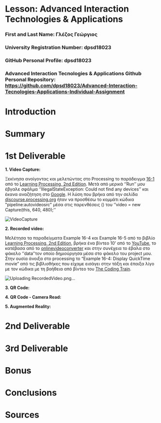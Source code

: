 # Lesson: Advanced Interaction Technologies & Applications

### First and Last Name: Γλέζος Γεώργιος
### University Registration Number: dpsd18023
### GitHub Personal Profile: dpsd18023
### Advanced Interaction Tecnologies & Applications Github Personal Repository: https://github.com/dpsd18023/Advanced-Interaction-Tecnologies-Applications-Individual-Assignment

# Introduction

# Summary
 <a href=""></a>
# 1st Deliverable

  <b> 1. Video Capture: </b>
 
 Ξεκίνησα ανοίγοντας και μελετώντας στο Processing το παράδειγμα  <a href="http://learningprocessing.com/examples/chp16/example-16-01-Capture">16-1</a> από το <a href="http://learningprocessing.com/">Learning Processing, 2nd Edition</a>. Μετά από μερικά ‘’Run’’ μου έβγαλε σφάλμα ‘’IllegalStateException: Could not find any devices’’ και έκανα αναζήτηση στο <a href="https://www.google.com/">Google</a>. Η λύση που βρήκα από την σελίδα <a href="discourse.processing.org">discourse.processing.org</a> ήταν να προσθέσω το κομμάτι κώδικα "pipeline:autovideosrc" μέσα στις παρενθέσεις () του ‘’video = new Capture(this, 640, 480);’’
 
![VideoCapture](https://user-images.githubusercontent.com/115796095/199566744-2efd2538-bc14-4663-b793-310a97d1997c.png)

 <b> 2. Recorded video: </b>
 
   Μελέτησα τα παραδείγματα  Example 16-4 και Example 16-5 από το βιβλίο <a href="http://learningprocessing.com/">Learning Processing, 2nd Edition</a>, βρήκα  ένα βίντεο 10’ από το <a href="https://www.youtube.com">YouTube</a>, το κατέβασα από το <a href="https://it.onlinevideoconverter.pro/">onlinevideoconverter</a> και στην συνέχεια το έβαλα στο φάκελο ‘’data’’τον οποίο δημιούργησα μέσα στο φάκελο του project μου.
   Στην ουσία άνοιξα στο processing το “Example 16-4: Display QuickTime movie” από τις βιβλιοθήκες που είχαμε εισάγει στην τάξη και έπαιξα λίγο με τον κώδικα με  τη βοήθεια από βίντεο του <a href="https://www.youtube.com/c/TheCodingTrain">The Coding Train</a>.
   
   ![Uploading RecordedVideo.png…]()

  
 <b> 3. QR Code: </b>
    
 <b> 4. QR Code - Camera Read: </b>
      
 <b> 5. Augmented Reality: </b>

# 2nd Deliverable


# 3rd Deliverable 


# Bonus 


# Conclusions


# Sources
